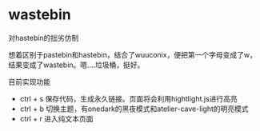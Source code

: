 # wastebin
对hastebin的拙劣仿制

想着区别于pastebin和hastebin，结合了wuuconix，便把第一个字母变成了w，结果变成了wastebin。嗯....垃圾桶，挺好。

目前实现功能

+ ctrl + s 保存代码，生成永久链接。页面将会利用hightlight.js进行高亮
+ ctrl + b 切换主题，有onedark的黑夜模式和atelier-cave-light的明亮模式
+ ctrl + r 进入纯文本页面